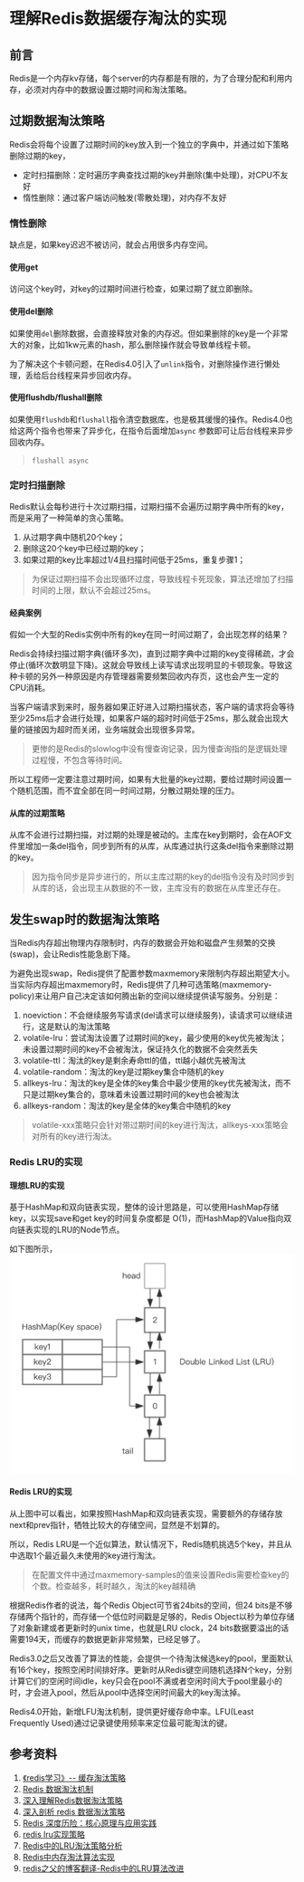 # 理解Redis数据缓存淘汰的实现

## 前言
Redis是一个内存kv存储，每个server的内存都是有限的，为了合理分配和利用内存，必须对内存中的数据设置过期时间和淘汰策略。

## 过期数据淘汰策略
Redis会将每个设置了过期时间的key放入到一个独立的字典中，并通过如下策略删除过期的key，
- 定时扫描删除：定时遍历字典查找过期的key并删除(集中处理)，对CPU不友好
- 惰性删除：通过客户端访问触发(零散处理)，对内存不友好

### 惰性删除
缺点是，如果key迟迟不被访问，就会占用很多内存空间。

#### 使用get
访问这个key时，对key的过期时间进行检查，如果过期了就立即删除。

#### 使用del删除
如果使用`del`删除数据，会直接释放对象的内存迟。但如果删除的key是一个非常大的对象，比如1kw元素的hash，那么删除操作就会导致单线程卡顿。

为了解决这个卡顿问题，在Redis4.0引入了`unlink`指令，对删除操作进行懒处理，丢给后台线程来异步回收内存。

#### 使用flushdb/flushall删除
如果使用`flushdb`和`flushall`指令清空数据库，也是极其缓慢的操作。Redis4.0也给这两个指令也带来了异步化，在指令后面增加`async` 参数即可让后台线程来异步回收内存。
> `flushall async`

### 定时扫描删除
Redis默认会每秒进行十次过期扫描，过期扫描不会遍历过期字典中所有的key，而是采用了一种简单的贪心策略。
1. 从过期字典中随机20个key；
1. 删除这20个key中已经过期的key；
1. 如果过期的key比率超过1/4且扫描时间低于25ms，重复步骤1；

> 为保证过期扫描不会出现循环过度，导致线程卡死现象，算法还增加了扫描时间的上限，默认不会超过25ms。

#### 经典案例
假如一个大型的Redis实例中所有的key在同一时间过期了，会出现怎样的结果？

Redis会持续扫描过期字典(循环多次)，直到过期字典中过期的key变得稀疏，才会停止(循环次数明显下降)。这就会导致线上读写请求出现明显的卡顿现象。导致这种卡顿的另外一种原因是内存管理器需要频繁回收内存页，这也会产生一定的CPU消耗。

当客户端请求到来时，服务器如果正好进入过期扫描状态，客户端的请求将会等待至少25ms后才会进行处理，如果客户端的超时时间低于25ms，那么就会出现大量的链接因为超时而关闭，业务端就会出现很多异常。
> 更惨的是Redis的slowlog中没有慢查询记录，因为慢查询指的是逻辑处理过程慢，不包含等待时间。

所以工程师一定要注意过期时间，如果有大批量的key过期，要给过期时间设置一个随机范围，而不宜全部在同一时间过期，分散过期处理的压力。

#### 从库的过期策略
从库不会进行过期扫描，对过期的处理是被动的。主库在key到期时，会在AOF文件里增加一条del指令，同步到所有的从库，从库通过执行这条del指令来删除过期的key。

> 因为指令同步是异步进行的，所以主库过期的key的del指令没有及时同步到从库的话，会出现主从数据的不一致，主库没有的数据在从库里还存在。

## 发生swap时的数据淘汰策略
当Redis内存超出物理内存限制时，内存的数据会开始和磁盘产生频繁的交换(swap)，会让Redis性能急剧下降。

为避免出现swap，Redis提供了配置参数maxmemory来限制内存超出期望大小。当实际内存超出maxmemory时，Redis提供了几种可选策略(maxmemory-policy)来让用户自己决定该如何腾出新的空间以继续提供读写服务。分别是：
1. noeviction：不会继续服务写请求(del请求可以继续服务)，读请求可以继续进行，这是默认的淘汰策略
1. volatile-lru：尝试淘汰设置了过期时间的key，最少使用的key优先被淘汰；未设置过期时间的key不会被淘汰，保证持久化的数据不会突然丢失
1. volatile-ttl：淘汰的key是剩余寿命ttl的值，ttl越小越优先被淘汰
1. volatile-random：淘汰的key是过期key集合中随机的key
1. allkeys-lru：淘汰的key是全体的key集合中最少使用的key优先被淘汰，而不只是过期key集合的，意味着未设置过期时间的key也会被淘汰
1. allkeys-random：淘汰的key是全体的key集合中随机的key

> volatile-xxx策略只会针对带过期时间的key进行淘汰，allkeys-xxx策略会对所有的key进行淘汰。

### Redis LRU的实现

#### 理想LRU的实现
基于HashMap和双向链表实现，整体的设计思路是，可以使用HashMap存储key，以实现save和get key的时间复杂度都是 O(1)，而HashMap的Value指向双向链表实现的LRU的Node节点。  

如下图所示，  
![IMAGE](resources/111AE7A68AF7F326E7A7C099A48FB7B0.jpg)


#### Redis LRU的实现
从上图中可以看出，如果按照HashMap和双向链表实现，需要额外的存储存放next和prev指针，牺牲比较大的存储空间，显然是不划算的。

所以，Redis LRU是一个近似算法，默认情况下，Redis随机挑选5个key，并且从中选取1个最近最久未使用的key进行淘汰。
> 在配置文件中通过maxmemory-samples的值来设置Redis需要检查key的个数。检查越多，耗时越久，淘汰的key越精确

根据Redis作者的说法，每个Redis Object可节省24bits的空间，但24 bits是不够存储两个指针的，而存储一个低位时间戳是足够的，Redis Object以秒为单位存储了对象新建或者更新时的unix time，也就是LRU clock，24 bits数据要溢出的话需要194天，而缓存的数据更新非常频繁，已经足够了。  

Redis3.0之后又改善了算法的性能，会提供一个待淘汰候选key的pool，里面默认有16个key，按照空闲时间排好序。更新时从Redis键空间随机选择N个key，分别计算它们的空闲时间idle，key只会在pool不满或者空闲时间大于pool里最小的时，才会进入pool，然后从pool中选择空闲时间最大的key淘汰掉。  

Redis4.0开始，新增LFU淘汰机制，提供更好缓存命中率。LFU(Least Frequently Used)通过记录键使用频率来定位最可能淘汰的键。

## 参考资料
1. [《redis学习》-- 缓存淘汰策略](https://blog.csdn.net/lizhi_java/article/details/68953179)
1. [Redis 数据淘汰机制](https://wiki.jikexueyuan.com/project/redis/data-elimination-mechanism.html)
1. [深入理解Redis数据淘汰策略](http://www.voidcn.com/article/p-rwzhvqnb-bah.html)
1. [深入剖析 redis 数据淘汰策略](http://www.voidcn.com/article/p-adxbhbxv-bmq.html)
2. [Redis 深度历险：核心原理与应用实践](https://juejin.im/book/5afc2e5f6fb9a07a9b362527)
3. [redis lru实现策略](http://blog.chinaunix.net/uid-20708886-id-5753422.html)
4. [Redis中的LRU淘汰策略分析](https://www.cnblogs.com/linxiyue/p/10945216.html)
5. [Redis中内存淘汰算法实现](http://fivezh.github.io/2019/01/10/Redis-LRU-algorithm/)
6. [redis之父的博客翻译-Redis中的LRU算法改进](https://blog.csdn.net/qq_35440678/article/details/53453107)